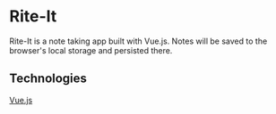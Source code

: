 # Rite-It
Rite-It is a note taking app built with Vue.js. Notes will be saved to the browser's local storage and persisted there.

## Technologies
[Vue.js](https://vuejs.org/)
